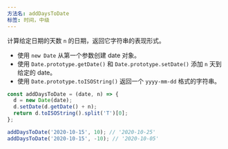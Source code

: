 ```yaml
---
方法名: addDaysToDate
标签: 时间，中级
---
```


计算给定日期的天数 `n` 的日期，返回它字符串的表现形式。

- 使用 `new Date` 从第一个参数创建 date 对象。
- 使用 `Date.prototype.getDate()` 和 `Date.prototype.setDate()` 添加 `n` 天到给定的 date。
- 使用 `Date.prototype.toISOString()` 返回一个 `yyyy-mm-dd` 格式的字符串。

```js
const addDaysToDate = (date, n) => {
  d = new Date(date);
  d.setDate(d.getDate() + n);
  return d.toISOString().split('T')[0];
};
```

```js
addDaysToDate('2020-10-15', 10); // '2020-10-25'
addDaysToDate('2020-10-15', -10); // '2020-10-05'
```
